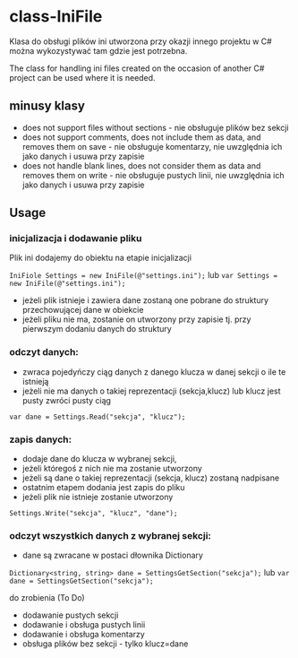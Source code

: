 # class-IniFile
Klasa do obsługi plików ini utworzona przy okazji innego projektu w C# można wykozystywać tam gdzie jest potrzebna.

The class for handling ini files created on the occasion of another C# project can be used where it is needed.

## minusy klasy
* does not support files without sections - nie obsługuje plików bez sekcji
* does not support comments, does not include them as data, and removes them on save  - nie obsługuje komentarzy, nie uwzględnia ich jako danych i usuwa przy zapisie
* does not handle blank lines, does not consider them as data and removes them on write  - nie obsługuje pustych linii, nie uwzględnia ich jako danych i usuwa przy zapisie

## Usage
### inicjalizacja i dodawanie pliku
Plik ini dodajemy do obiektu na etapie inicjalizacji

`IniFiole Settings = new IniFile(@"settings.ini");`
lub
`var Settings = new IniFile(@"settings.ini");`

- jeżeli plik istnieje i zawiera dane zostaną one pobrane do struktury przechowującej dane w obiekcie
- jeżeli pliku nie ma, zostanie on utworzony przy zapisie tj. przy pierwszym dodaniu danych do struktury
### odczyt danych:

* zwraca pojedyńczy ciąg danych z danego klucza w danej sekcji o ile te istnieją
* jeżeli nie ma danych o takiej reprezentacji (sekcja,klucz) lub klucz jest pusty zwróci pusty ciąg

`var dane = Settings.Read("sekcja", "klucz");` 

### zapis danych:

* dodaje dane  do klucza w wybranej sekcji,
* jeżeli któregoś z nich nie ma zostanie utworzony
* jeżeli są dane o takiej reprezentacji (sekcja, klucz) zostaną nadpisane
* ostatnim etapem dodania jest zapis do pliku
* jeżeli plik nie istnieje zostanie utworzony

`Settings.Write("sekcja", "klucz", "dane");`
                                      
### odczyt wszystkich danych z wybranej sekcji:

* dane są zwracane w postaci dłownika Dictionary

`Dictionary<string, string> dane = SettingsGetSection("sekcja");`
lub
`var dane = SettingsGetSection("sekcja");`

 do zrobienia (To Do)
* dodawanie pustych sekcji
* dodawanie i obsługa pustych linii
* dodawanie i obsługa komentarzy
* obsługa plików bez sekcji - tylko klucz=dane

